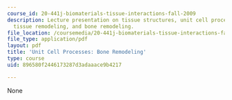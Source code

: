 ```yaml
---
course_id: 20-441j-biomaterials-tissue-interactions-fall-2009
description: Lecture presentation on tissue structures, unit cell processes, fibrous
  tissue remodeling, and bone remodeling.
file_location: /coursemedia/20-441j-biomaterials-tissue-interactions-fall-2009/896580f2446173287d3adaaace9b4217_MIT20_441JF09_lec02c_ms.pdf
file_type: application/pdf
layout: pdf
title: 'Unit Cell Processes: Bone Remodeling'
type: course
uid: 896580f2446173287d3adaaace9b4217

---
```

None